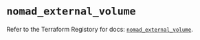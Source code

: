 # `nomad_external_volume`

Refer to the Terraform Registory for docs: [`nomad_external_volume`](https://registry.terraform.io/providers/hashicorp/nomad/2.1.0/docs/resources/external_volume).
